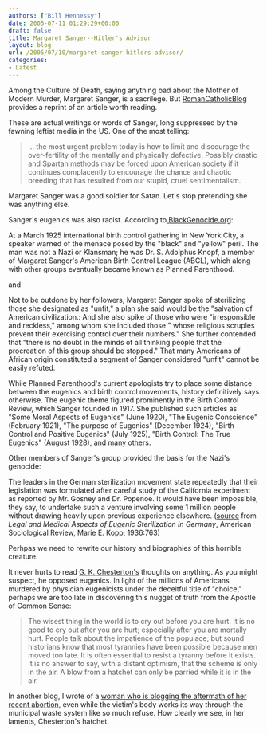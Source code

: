 ```yaml
---
authors: ["Bill Hennessy"]
date: 2005-07-11 01:29:29+00:00
draft: false
title: Margaret Sanger--Hitler's Advisor
layout: blog
url: /2005/07/10/margaret-sanger-hitlers-advisor/
categories:
- Latest
---
```


Among the Culture of Death, saying anything bad about the Mother of Modern Murder, Margaret Sanger, is a sacrilege.  But [RomanCatholicBlog ](https://romancatholicblog.typepad.com/roman_catholic_blog/2005/07/margaret_sanger.html)provides a reprint of an article worth reading.

These are actual writings or words of Sanger, long suppressed by the fawning leftist media in the US.  One of the most telling:



> ... the most urgent problem today is how to limit and discourage the over-fertility of the mentally and physically defective. Possibly drastic and Spartan methods may be forced upon American society if it continues complacently to encourage the chance and chaotic breeding that has resulted from our stupid, cruel sentimentalism.



Margaret Sanger was a good soldier for Satan.  Let's stop pretending she was anything else.

Sanger's eugenics was also racist.  According to[ BlackGenocide.org](https://www.blackgenocide.org/sanger.html):



> 
 At a March 1925 international birth control gathering in New York City, a speaker warned of the menace posed by the "black" and "yellow" peril. The man was not a Nazi or Klansman; he was Dr. S. Adolphus Knopf, a member of Margaret Sanger's American Birth Control League (ABCL), which along with other groups eventually became known as Planned Parenthood.


and



> 
 Not to be outdone by her followers, Margaret Sanger spoke of sterilizing those she designated as "unfit," a plan she said would be the "salvation of American civilization.: And she also spike of those who were "irresponsible and reckless," among whom she included those " whose religious scruples prevent their exercising control over their numbers." She further contended that "there is no doubt in the minds of all thinking people that the procreation of this group should be stopped." That many Americans of African origin constituted a segment of Sanger considered "unfit" cannot be easily refuted.

While Planned Parenthood's current apologists try to place some distance between the eugenics and birth control movements, history definitively says otherwise. The eugenic theme figured prominently in the Birth Control Review, which Sanger founded in 1917. She published such articles as "Some Moral Aspects of Eugenics" (June 1920), "The Eugenic Conscience" (February 1921), "The purpose of Eugenics" (December 1924), "Birth Control and Positive Eugenics" (July 1925), "Birth Control: The True Eugenics" (August 1928), and many others.



Other members of Sanger's group provided the basis for the Nazi's genocide:



> 
The leaders in the German sterilization movement state repeatedly that their legislation was formulated after careful study of the California experiment as reported by Mr. Gosney and Dr. Popenoe. It would have been impossible, they say, to undertake such a venture involving some 1 million people without drawing heavily upon previous experience elsewhere. ([source](https://www.lifeadvocate.org/1_98/feature.htm) from _Legal and Medical Aspects of Eugenic Sterilization in Germany_, American Sociological Review, Marie E. Kopp, 1936:763)



Perhpas we need to rewrite our history and biographies of this horrible creature.

It never hurts to read [G. K. Chesterton's](https://www.dur.ac.uk/martin.ward/gkc/books/Eugenics.html) thoughts on anything.  As you might suspect, he opposed eugenics.  In light of the millions of Americans murdered by physician eugenicists under the deceitful title of "choice," perhaps we are too late in discovering this nugget of truth from the Apostle of Common Sense:



> The wisest thing in the world is to cry out before you are hurt. It is no good to cry out after you are hurt; especially after you are mortally hurt. People talk about the impatience of the populace; but sound historians know that most tyrannies have been possible because men moved too late. It is often essential to resist a tyranny before it exists. It is no answer to say, with a distant optimism, that the scheme is only in the air. A blow from a hatchet can only be parried while it is in the air.



In another blog, I wrote of a [woman who is blogging the aftermath of her recent abortion,](https://www.hennessysview.com/?p=751) even while the victim's body works its way through the municipal waste system like so much refuse.  How clearly we see, in her laments, Chesterton's hatchet.
  
